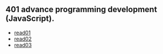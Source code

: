 

## 401 advance programming development (JavaScript).


*  [ read01 ](https://bayanabualhaj.github.io/reading-notes401/class01)         
*  [ read02 ](https://bayanabualhaj.github.io/reading-notes401/class02)         
*  [ read03 ](https://bayanabualhaj.github.io/reading-notes401/class03)         
